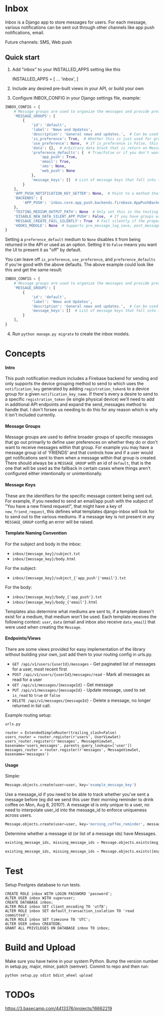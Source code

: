 Inbox
=====

Inbox is a Django app to store messages for users. For each
message, various notifications can be sent out through other
channels like app push notifications, email.

Future channels: SMS, Web push

Quick start
-----------

1. Add "inbox" to your INSTALLED_APPS setting like this

    INSTALLED_APPS = [
        ...
        'inbox',
    ]

2. Include any desired pre-built views in your API, or build your own

3. Configure INBOX_CONFIG in your Django settings file, example:

```python
INBOX_CONFIG = {
    # Message groups are used to organize the messages and provide preferences and their defaults
    'MESSAGE_GROUPS': [
        {
            'id': 'default',
            'label': 'News and Updates',
            'description': 'General news and updates.',  # Can be used in clients to describe what this preference is for
            'is_preference': True,  # Whether this is just used for grouping purposes (False) or also as a preference (True)
            'use_preference': None,  # If is_preference is False, this defines which group to use as preference
            'data': {},  # Arbitrary data block that is return on Message objects and available in templates as data_group
            'preference_defaults': {  # True/False or if you don't want that preference set to None
                'app_push': True,
                'email': True,
                'sms': None,
                'web_push': None
            },
            'message_keys': []  # List of message keys that fall into this group
        }
    ],
    'APP_PUSH_NOTIFICATION_KEY_GETTER': None,  # Point to a method that gets the user and needs to return the notification key if sending push
    'BACKENDS': {
        'APP_PUSH': 'inbox.core.app_push.backends.firebase.AppPushBackend'
    },
    'TESTING_MEDIUM_OUTPUT_PATH': None  # Only set this in the testing environment, it will write final outputs for mediums being sent to.
    'DISABLE_NEW_DATA_SILENT_APP_PUSH': False,  # If you have groups with app_push and don't want the silent data push to go out, set this to True
    'MESSAGE_CREATE_FAIL_SILENTLY': True  # Fail silently if the properties passed to Message.create() would cause an error, this is useful for not crashing in production
    'HOOKS_MODULE': None  # Supports pre_message_log_save, post_message_log_save. 
}
```

Setting a `preference_default` medium to `None` disables it from being returned in the API or used as an option. Setting 
it to `False` means you want the UI to present it as "off" by default.

You can leave off `is_preference`, `use_preference`, and `preference_defaults` if you're good with the above defaults. 
The above example could look like this and get the same result:

```python
INBOX_CONFIG = {
    # Message groups are used to organize the messages and provide preferences and their defaults
    'MESSAGE_GROUPS': [
        {
            'id': 'default',
            'label': 'News and Updates',
            'description': 'General news and updates.',  # Can be used in clients to describe what this preference is for
            'message_keys': []  # List of message keys that fall into this group
        }
    ],
}
```

4. Run `python manage.py migrate` to create the inbox models.

Concepts
========

#### Intro

This push notification medium includes a Firebase backend for sending and only supports the device grouping method to
send to which uses the `notification_key` generated by adding `registration_token`s to a device group for a given
`notification_key_name`. If there's every a desire to send to a specific `registration_token` 
(ie single physical device) we'll need to add in additional API endpoints and expand the send_messages method to handle
that. I don't forsee us needing to do this for any reason which is why it isn't included currently.

#### Message Groups

Message groups are used to define broader groups of specific messages that go out primarily to define user preferences
on whether they do or don't want to receive messages within that group. For example you may have a message group id
of 'FRIENDS' and that controls how and if a user would get notifications sent to them when a message within that group
is created. There should always be a `MESSAGE_GROUP` with an id of `default`, that is the one that will be used as the
fallback in certain cases where things aren't configured either intentionally or unintentionally.

#### Message Keys

These are the identifiers for the specific message content being sent out. For example, if
you needed to send an email/app push with the subject of "You have a new friend request!", that might have a key of
`new_friend_request`, this defines what templates django-inbox will look for to send out to the various mediums. If
a message key is not present in any `MESSAGE_GROUP` config an error will be raised.

#### Template Naming Convention

For the subject and body in the inbox:

* `inbox/{message_key}/subject.txt`
* `inbox/{message_key}/body.html`

For the subject:

* `inbox/{message_key}/subject_{'app_push'|'email'}.txt`

For the body:

* `inbox/{message_key}/body_{'app_push'}.txt`
* `inbox/{message_key}/body_{'email'}.html`

Templates also determine what mediums are sent to, if a template doesn't exist for a medium, that medium won't be used.
Each template receives the following context: `user`, `data` (email and inbox also receive `data_email`) that were 
used when creating the `Message`.

#### Endpoints/Views

There are some views provided for easy implementation of the library without building your own, just add them to your routing config in urls.py.

* `GET /api/v1/users/{userId}/messages` - Get paginated list of messages for a user, most recent first
* `POST /api/v1/users/{userId}/messages/read` - Mark all messages as read for a user
* `GET /api/v1/messages/{messageId}` - Get message
* `PUT /api/v1/messages/{messageId}` - Update message, used to set `is_read` to `true` or `false`
* `DELETE /api/v1/messages/{messageId}` - Delete a message, no longer returned in list call.

Example routing setup:

    urls.py
    
    router = ExtendedSimpleRouter(trailing_slash=False)
    users_router = router.register(r'users', UserViewSet)
    users_router.register(r'messages', MessageViewSet, basename='users_messages', parents_query_lookups=['user'])
    messages_router = router.register(r'messages', MessageViewSet, basename='messages')

#### Usage

Simple:

```python
Message.objects.create(user=user, key='example_message_key')
```

Use a message_id if you need to be able to track whether you've sent a message before (eg did we send this user their
morning reminder to drink coffee on Mon, Aug 8, 2010?). A message id is only unique to a user, no need to interpolate
user_id into the message_id to enforce uniqueness across users.

```python
Message.objects.create(user=user, key='morning_coffee_reminder', message_id=f'mcr_20100808')
```

Determine whether a message id (or list of a message ids) have Messages.

```python
existing_message_ids, missing_message_ids = Message.objects.exists(msg_id_1)
```

```python
existing_message_ids, missing_message_ids = Message.objects.exists([msg_id_1, msg_id_2])
```
    

Test
====

Setup Postgres database to run tests.

    CREATE ROLE inbox WITH LOGIN PASSWORD 'password';
    ALTER USER inbox WITH superuser;
    CREATE DATABASE inbox;
    ALTER ROLE inbox SET client_encoding TO 'utf8';
    ALTER ROLE inbox SET default_transaction_isolation TO 'read committed';
    ALTER ROLE inbox SET timezone TO 'UTC';
    ALTER USER inbox CREATEDB;
    GRANT ALL PRIVILEGES ON DATABASE inbox TO inbox;

Build and Upload
================

Make sure you have twine in your system Python. Bump the version number in setup.py, major, minor, patch (semver). Commit
to repo and then run:

`python setup.py sdist bdist_wheel upload`

TODOs
=====

https://3.basecamp.com/4413376/projects/16662219

